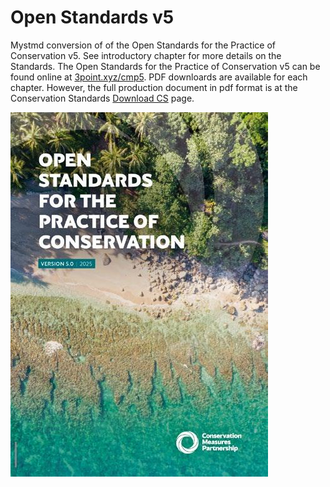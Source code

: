 # Open Standards v5

Mystmd conversion of of the Open Standards for the Practice of Conservation v5. See introductory chapter for more details on the Standards. The Open Standards for the Practice of Conservation v5 can be found online at [3point.xyz/cmp5](https://3point.xyz/cmp5/). PDF downloards are available for each chapter. However, the full production document in pdf format is at the Conservation Standards [Download CS](https://conservationstandards.org/download-cs) page.

![CMP](figures/fig3.jpeg)